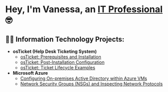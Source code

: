 <h1>Hey, I'm Vanessa, an <a href="https://linkedin.com/in/vanessamorales3">IT Professional</a>🤓</h1>

<h2>👨‍💻 Information Technology Projects:</h2>

- <b>osTicket (Help Desk Ticketing System)</b>
  - [osTicket: Prerequisites and Installation](https://github.com/vnssmrls/osTicket-prereqs)
  - [osTicket: Post-Installation Configuration](https://github.com/vnssmrls/post-install-config)
  - [osTicket: Ticket Lifecycle Examples](https://github.com/vnssmrls/ticket-lifecycle)
- <b>Microsoft Azure</b>
  - [Configuring On-premises Active Directory within Azure VMs](https://github.com/vnssmrls/configure-ad)
  - [Network Security Groups (NSGs) and Inspecting Network Protocols](https://github.com/vnssmrls/azure-network-protocols)
